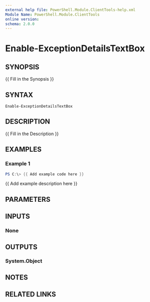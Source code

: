 ```yaml
---
external help file: PowerShell.Module.ClientTools-help.xml
Module Name: PowerShell.Module.ClientTools
online version:
schema: 2.0.0
---
```


# Enable-ExceptionDetailsTextBox

## SYNOPSIS
{{ Fill in the Synopsis }}

## SYNTAX

```
Enable-ExceptionDetailsTextBox
```

## DESCRIPTION
{{ Fill in the Description }}

## EXAMPLES

### Example 1
```powershell
PS C:\> {{ Add example code here }}
```

{{ Add example description here }}

## PARAMETERS

## INPUTS

### None

## OUTPUTS

### System.Object
## NOTES

## RELATED LINKS
